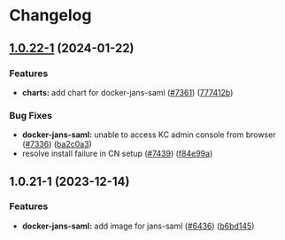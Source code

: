 # Changelog

## [1.0.22-1](https://github.com/JanssenProject/jans/compare/docker-jans-saml-v1.0.21-1...docker-jans-saml-v1.0.22-1) (2024-01-22)


### Features

* **charts:** add chart for docker-jans-saml ([#7361](https://github.com/JanssenProject/jans/issues/7361)) ([777412b](https://github.com/JanssenProject/jans/commit/777412b279154db2dc4ba821de39c3d271d6d6d1))


### Bug Fixes

* **docker-jans-saml:** unable to access KC admin console from browser ([#7336](https://github.com/JanssenProject/jans/issues/7336)) ([ba2c0a3](https://github.com/JanssenProject/jans/commit/ba2c0a354895d31bc3676f8d48696e73db663d21))
* resolve install failure in CN setup ([#7439](https://github.com/JanssenProject/jans/issues/7439)) ([f84e99a](https://github.com/JanssenProject/jans/commit/f84e99a1a6257854cd23e2cc16aa1a3a5d0790b6))

## 1.0.21-1 (2023-12-14)


### Features

* **docker-jans-saml:** add image for jans-saml ([#6436](https://github.com/JanssenProject/jans/issues/6436)) ([b6bd145](https://github.com/JanssenProject/jans/commit/b6bd145b909dcce29be9cbf0fccf02109feba8d3))
